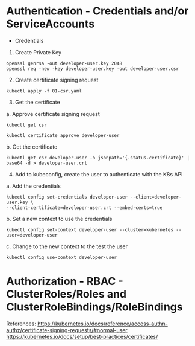 # Authentication -  Credentials and/or ServiceAccounts  
  
* Credentials  
1. Create Private Key  
```
openssl genrsa -out developer-user.key 2048  
openssl req -new -key developer-user.key -out developer-user.csr
```
  
  
2. Create certificate signing request  
``` 
kubectl apply -f 01-csr.yaml
```
  
  
3. Get the certificate  

a. Approve certificate signing request  
```
kubectl get csr  

kubectl certificate approve developer-user
```
  
b. Get the certificate  
```
kubectl get csr developer-user -o jsonpath='{.status.certificate}' | base64 -d > developer-user.crt
```
  
  
4. Add to kubeconfig, create the user to authenticate with the K8s API  

a. Add the credentials
```
kubectl config set-credentials developer-user --client=developer-user.key \  
--client-certificate=developer-user.crt --embed-certs=true
```
  
b. Set a new context to use the credentials  
```
kubectl config set-context developer-user --cluster=kubernetes --user=developer-user
```
  
c. Change to the new context to the test the user
```
kubectl config use-context developer-user
```

# Authorization - RBAC - ClusterRoles/Roles and ClusterRoleBindings/RoleBindings  





References:
https://kubernetes.io/docs/reference/access-authn-authz/certificate-signing-requests/#normal-user
https://kubernetes.io/docs/setup/best-practices/certificates/